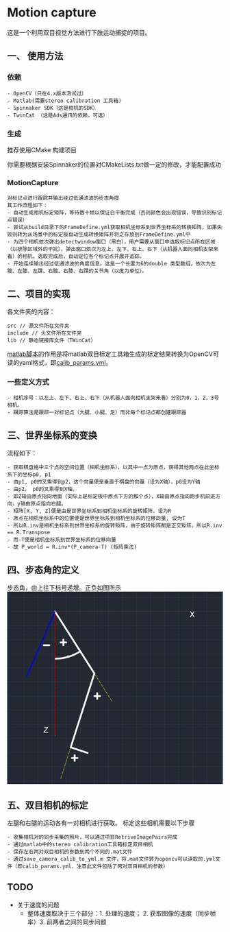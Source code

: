 # Motion capture

这是一个利用双目视觉方法进行下肢运动捕捉的项目。

## 一、 使用方法

### 依赖

    - OpenCV（只在4.x版本测试过）
    - Matlab(需要stereo calibration 工具箱)
    - Spinnaker SDK（这是相机的SDK）
    - TwinCat （这是Ads通讯的依赖，可选）

### 生成

推荐使用CMake 构建项目

你需要根据安装Spinnaker的位置对CMakeLists.txt做一定的修改，才能配置成功


###   MotionCapture

    对标记点进行跟踪并输出经过低通滤波的步态角度
    其工作流程如下：
    - 自动生成相机标定矩阵，等待数十帧以保证白平衡完成（否则颜色会出现错误，导致识别标记点错误）
    - 尝试从build目录下的FrameDefine.yml获取相机坐标系到世界坐标系的转换矩阵，如果失败则转为从场景中的标定板自动生成转换矩阵并将之存放到FrameDefine.yml中
    - 为四个相机依次弹出detectwindow窗口（黑白），用户需要从窗口中选取标记点所在区域（以排除区域外的干扰），弹出窗口依次为左上、左下、右上、右下（从机器人面向相机支架来看）的相机。选取完成后，自动定位各个标记点并展开追踪。
    - 开始连续输出经过低通滤波的角度信息。这是一个长度为6的double 类型数组，依次为左髋、左膝、左踝、右髋、右膝、右踝的关节角（以度为单位）。

## 二、项目的实现

各文件夹的内容：

    src // 源文件所在文件夹
    include // 头文件所在文件夹
    lib // 静态链接库文件（TWinCat）
[matlab脚本](save_camera_calib_to_yml.m)的作用是将matlab双目标定工具箱生成的标定结果转换为OpenCV可读的yaml格式，即[calib_params.yml](calib_params.yml)。

### 一些定义方式

    - 相机序号：以左上、左下、右上、右下（从机器人面向相机支架来看）分别为0，1，2，3号相机。
    - 跟踪算法是跟踪一对标记点（大腿、小腿、足）而非每个标记点都创建跟踪器

## 三、世界坐标系的变换
流程如下：

    - 获取棋盘格中三个点的空间位置（相机坐标系），以其中一点为原点，获得其他两点在此坐标系下的坐标p0, p1
    - 由p1, p0的叉乘得到p2，这个向量便是垂直于棋盘的向量（设为X轴），p0设为Y轴
    - 由p2， p0的叉乘得到X轴。
    - 即Z轴由原点指向地面（实际上是标定板中原点下方的那个点），X轴由原点指向跑步机前进方向，y轴由原点指向右腿。
    - 矩阵[X, Y, Z]便是由是世界坐标系到相机坐标系的旋转矩阵，设为R
    - 原点在相机坐标系中的位置便是世界坐标系到相机坐标系的位移向量, 设为T
    - 所以R.inv是相机坐标系到世界坐标系的旋转矩阵，由于旋转矩阵都是正交矩阵，所以R.inv == R.Transpose
    - 而-T便是相机坐标系到世界坐标系的位移向量
    - 故 P_world = R.inv*(P_camera-T) (矩阵乘法)

## 四、步态角的定义

步态角，由上往下标号递增。正负如图所示
![角度](images/angle.png)

## 五、双目相机的标定
左腿和右腿的运动各有一对相机进行获取。
标定这些相机需要以下步骤

    - 收集相机对的同步采集的照片，可以通过项目RetriveImagePairs完成
    - 通过matlab中的stereo calibration工具箱标定双目相机
    - 保存左右两对双目相机的参数到两个不同的.mat文件
    - 通过save_camera_calib_to_yml.m 文件，将.mat文件转为opencv可以读取的.yml文件（即calib_params.yml，注意此文件包括了两对双目相机的参数）

## TODO

- 关于速度的问题
    - 整体速度取决于三个部分：1. 处理的速度； 2. 获取图像的速度（同步帧率）3. 前两者之间的同步问题